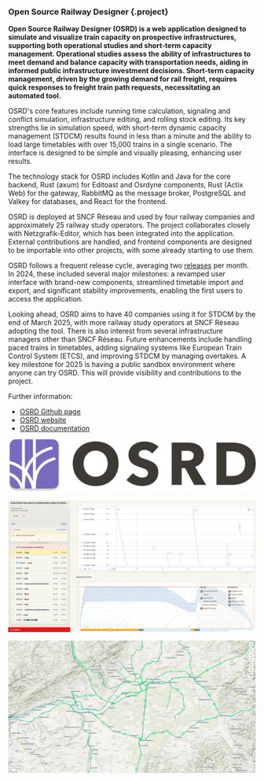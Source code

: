 ### Open Source Railway Designer {.project}

**Open Source Railway Designer (OSRD) is a web application designed to simulate and visualize train capacity on prospective infrastructures, supporting both operational studies and short-term capacity management. Operational studies assess the ability of infrastructures to meet demand and balance capacity with transportation needs, aiding in informed public infrastructure investment decisions. Short-term capacity management, driven by the growing demand for rail freight, requires quick responses to freight train path requests, necessitating an automated tool.**

OSRD's core features include running time calculation, signaling and conflict simulation, infrastructure editing, and rolling stock editing. Its key strengths lie in simulation speed, with short-term dynamic capacity management (STDCM) results found in less than a minute and the ability to load large timetables with over 15,000 trains in a single scenario. The interface is designed to be simple and visually pleasing, enhancing user results.

The technology stack for OSRD includes Kotlin and Java for the core backend, Rust (axum) for Editoast and Osrdyne components, Rust (Actix Web) for the gateway, RabbitMQ as the message broker, PostgreSQL and Valkey for databases, and React for the frontend.

OSRD is deployed at SNCF Réseau and used by four railway companies and approximately 25 railway study operators. The project collaborates closely with Netzgrafik-Editor, which has been integrated into the application. External contributions are handled, and frontend components are designed to be importable into other projects, with some already starting to use them.

OSRD follows a frequent release cycle, averaging two [releases](https://github.com/OpenRailAssociation/osrd/releases) per month. In 2024, these included several major milestones: a revamped user interface with brand-new components, streamlined timetable import and export, and significant stability improvements, enabling the first users to access the application.

Looking ahead, OSRD aims to have 40 companies using it for STDCM by the end of March 2025, with more railway study operators at SNCF Réseau adopting the tool. There is also interest from several infrastructure managers other than SNCF Réseau. Future enhancements include handling paced trains in timetables, adding signaling systems like European Train Control System (ETCS), and improving STDCM by managing overtakes. A key milestone for 2025 is having a public sandbox environment where anyone can try OSRD. This will provide visibility and contributions to the project.

Further information:

* [OSRD Github page](https://github.com/OpenRailAssociation/osrd)
* [OSRD website](https://osrd.fr/en/)
* [OSRD documentation](https://osrd.fr/en/docs/)

![OSRD Logo](https://raw.githubusercontent.com/OpenRailAssociation/osrd/refs/heads/dev/assets/branding/osrd_small.svg)

![OSRD Scenario](images/osrd_scenario.webp)

![OSRD Map](images/osrd_map.webp)
